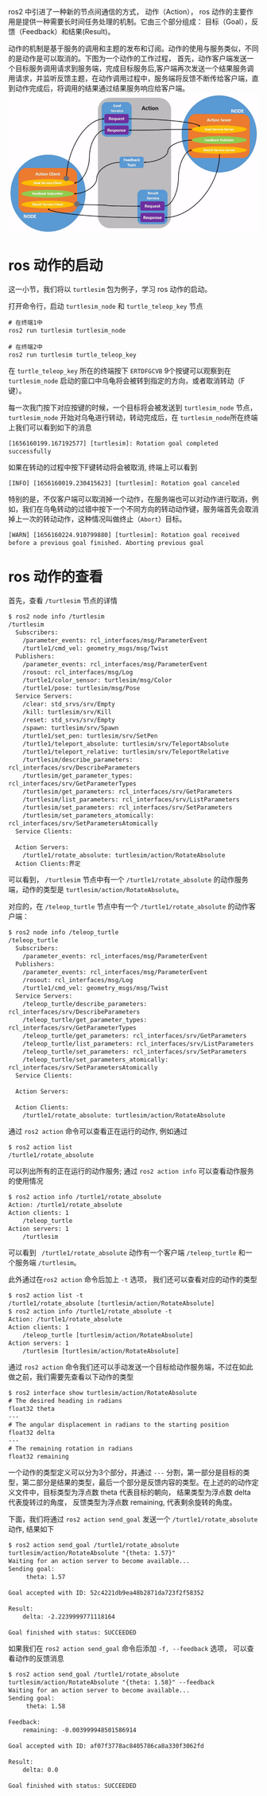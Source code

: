 <!--
 * @Author Youbiao He hybtalented@163.com
 * @Date 2022-06-25
 * @LastEditors Youbiao He
 * @LastEditTime 2022-08-16
 * @FilePath /ros/tutorial/action.md
 * @Description 
 * 
 * @Example 
-->
ros2 中引进了一种新的节点间通信的方式， 动作（Action）， ros 动作的主要作用是提供一种需要长时间任务处理的机制。它由三个部分组成： 目标（Goal），反馈（Feedback）和结果(Result)。

动作的机制是基于服务的调用和主题的发布和订阅。动作的使用与服务类似，不同的是动作是可以取消的。下图为一个动作的工作过程， 首先，动作客户端发送一个目标服务调用请求到服务端，完成目标服务后,客户端再次发送一个结果服务调用请求，并监听反馈主题，在动作调用过程中，服务端将反馈不断传给客户端，直到动作完成后，将调用的结果通过结果服务响应给客户端。
![动作的工作机制示意图](./image/Action-SingleActionClient.gif)

# ros 动作的启动

这一小节，我们将以 `turtlesim` 包为例子，学习 ros 动作的启动。

打开命令行，启动 `turtlesim_node` 和 `turtle_teleop_key` 节点
```shell
# 在终端1中
ros2 run turtlesim turtlesim_node

# 在终端2中
ros2 run turtlesim turtle_teleop_key
```
在 `turtle_teleop_key` 所在的终端按下 `ERTDFGCVB` 9个按键可以观察到在 `turtlesim_node` 启动的窗口中乌龟将会被转到指定的方向，或者取消转动（F键）。

每一次我门按下对应按键的时候，一个目标将会被发送到 `turtlesim_node` 节点，`turtlesim_node` 开始对乌龟进行转动，转动完成后，在 `turtlesim_node`所在终端上我们可以看到如下的消息
```shell
[1656160199.167192577] [turtlesim]: Rotation goal completed successfully
```
如果在转动的过程中按下F键转动将会被取消, 终端上可以看到
```shell
[INFO] [1656160019.230415623] [turtlesim]: Rotation goal canceled
```
特别的是，不仅客户端可以取消掉一个动作，在服务端也可以对动作进行取消，例如，我们在乌龟转动的过错中按下一个不同方向的转动动作键，服务端首先会取消掉上一次的转动动作，这种情况叫做终止（`Abort`）目标。
```shell
[WARN] [1656160224.910799880] [turtlesim]: Rotation goal received before a previous goal finished. Aborting previous goal
```

# ros 动作的查看
首先，查看 `/turtlesim` 节点的详情
```shell
$ ros2 node info /turtlesim 
/turtlesim
  Subscribers:
    /parameter_events: rcl_interfaces/msg/ParameterEvent
    /turtle1/cmd_vel: geometry_msgs/msg/Twist
  Publishers:
    /parameter_events: rcl_interfaces/msg/ParameterEvent
    /rosout: rcl_interfaces/msg/Log
    /turtle1/color_sensor: turtlesim/msg/Color
    /turtle1/pose: turtlesim/msg/Pose
  Service Servers:
    /clear: std_srvs/srv/Empty
    /kill: turtlesim/srv/Kill
    /reset: std_srvs/srv/Empty
    /spawn: turtlesim/srv/Spawn
    /turtle1/set_pen: turtlesim/srv/SetPen
    /turtle1/teleport_absolute: turtlesim/srv/TeleportAbsolute
    /turtle1/teleport_relative: turtlesim/srv/TeleportRelative
    /turtlesim/describe_parameters: rcl_interfaces/srv/DescribeParameters
    /turtlesim/get_parameter_types: rcl_interfaces/srv/GetParameterTypes
    /turtlesim/get_parameters: rcl_interfaces/srv/GetParameters
    /turtlesim/list_parameters: rcl_interfaces/srv/ListParameters
    /turtlesim/set_parameters: rcl_interfaces/srv/SetParameters
    /turtlesim/set_parameters_atomically: rcl_interfaces/srv/SetParametersAtomically
  Service Clients:

  Action Servers:
    /turtle1/rotate_absolute: turtlesim/action/RotateAbsolute
  Action Clients:界定
```
可以看到， `/turtlesim` 节点中有一个 `/turtle1/rotate_absolute` 的动作服务端，动作的类型是  `turtlesim/action/RotateAbsolute`。

对应的，在 `/teleop_turtle` 节点中有一个 `/turtle1/rotate_absolute` 的动作客户端：
```shell
$ ros2 node info /teleop_turtle 
/teleop_turtle
  Subscribers:
    /parameter_events: rcl_interfaces/msg/ParameterEvent
  Publishers:
    /parameter_events: rcl_interfaces/msg/ParameterEvent
    /rosout: rcl_interfaces/msg/Log
    /turtle1/cmd_vel: geometry_msgs/msg/Twist
  Service Servers:
    /teleop_turtle/describe_parameters: rcl_interfaces/srv/DescribeParameters
    /teleop_turtle/get_parameter_types: rcl_interfaces/srv/GetParameterTypes
    /teleop_turtle/get_parameters: rcl_interfaces/srv/GetParameters
    /teleop_turtle/list_parameters: rcl_interfaces/srv/ListParameters
    /teleop_turtle/set_parameters: rcl_interfaces/srv/SetParameters
    /teleop_turtle/set_parameters_atomically: rcl_interfaces/srv/SetParametersAtomically
  Service Clients:

  Action Servers:

  Action Clients:
    /turtle1/rotate_absolute: turtlesim/action/RotateAbsolute
```

通过 `ros2 action` 命令可以查看正在运行的动作, 例如通过
```shell
$ ros2 action list
/turtle1/rotate_absolute
```
可以列出所有的正在运行的动作服务; 通过 `ros2 action info` 可以查看动作服务的使用情况
```shell
$ ros2 action info /turtle1/rotate_absolute 
Action: /turtle1/rotate_absolute
Action clients: 1
    /teleop_turtle
Action servers: 1
    /turtlesim
```
可以看到  ` /turtle1/rotate_absolute` 动作有一个客户端 `/teleop_turtle` 和一个服务端 `/turtlesim`。

此外通过在`ros2 action` 命令后加上 `-t` 选项， 我们还可以查看对应的动作的类型
```shell
$ ros2 action list -t
/turtle1/rotate_absolute [turtlesim/action/RotateAbsolute]
$ ros2 action info /turtle1/rotate_absolute -t
Action: /turtle1/rotate_absolute
Action clients: 1
    /teleop_turtle [turtlesim/action/RotateAbsolute]
Action servers: 1
    /turtlesim [turtlesim/action/RotateAbsolute]
```

通过 `ros2 action` 命令我们还可以手动发送一个目标给动作服务端，不过在如此做之前，我们需要先查看以下动作的类型
```shell
$ ros2 interface show turtlesim/action/RotateAbsolute 
# The desired heading in radians
float32 theta
---
# The angular displacement in radians to the starting position
float32 delta
---
# The remaining rotation in radians
float32 remaining
```
一个动作的类型定义可以分为3个部分，并通过 `---` 分割，第一部分是目标的类型，第二部分是结果的类型，最后一个部分是反馈内容的类型。在上述的的动作定义文件中，目标类型为浮点数 theta 代表目标的朝向， 结果类型为浮点数 delta 代表旋转过的角度， 反馈类型为浮点数 remaining, 代表剩余旋转的角度。

下面，我们将通过 `ros2 action send_goal` 发送一个 `/turtle1/rotate_absolute` 动作, 结果如下
```shell
$ ros2 action send_goal /turtle1/rotate_absolute turtlesim/action/RotateAbsolute "{theta: 1.57}"
Waiting for an action server to become available...
Sending goal:
     theta: 1.57

Goal accepted with ID: 52c4221db9ea48b2871da723f2f58352

Result:
    delta: -2.2239999771118164

Goal finished with status: SUCCEEDED
```
如果我们在 `ros2 action send_goal` 命令后添加 `-f, --feedback` 选项， 可以查看动作的反馈消息
```
$ ros2 action send_goal /turtle1/rotate_absolute turtlesim/action/RotateAbsolute "{theta: 1.58}" --feedback 
Waiting for an action server to become available...
Sending goal:
     theta: 1.58

Feedback:
    remaining: -0.003999948501586914

Goal accepted with ID: af07f3778ac8405786ca8a330f3062fd

Result:
    delta: 0.0

Goal finished with status: SUCCEEDED
```